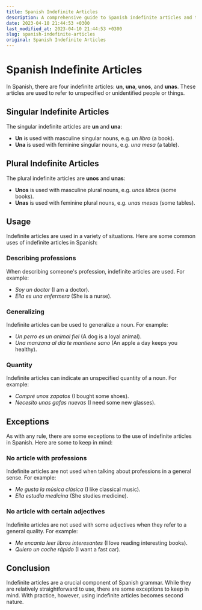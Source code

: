 ```yaml
---
title: Spanish Indefinite Articles
description: A comprehensive guide to Spanish indefinite articles and their usage.
date: 2023-04-10 21:44:53 +0300
last_modified_at: 2023-04-10 21:44:53 +0300
slug: spanish-indefinite-articles
original: Spanish Indefinite Articles
---
```

# Spanish Indefinite Articles

In Spanish, there are four indefinite articles: **un**, **una**, **unos**, and **unas**. These articles are used to refer to unspecified or unidentified people or things.

## Singular Indefinite Articles

The singular indefinite articles are **un** and **una**:

- **Un** is used with masculine singular nouns, e.g. *un libro* (a book).
- **Una** is used with feminine singular nouns, e.g. *una mesa* (a table).

## Plural Indefinite Articles

The plural indefinite articles are **unos** and **unas**:

- **Unos** is used with masculine plural nouns, e.g. *unos libros* (some books).
- **Unas** is used with feminine plural nouns, e.g. *unas mesas* (some tables).

## Usage

Indefinite articles are used in a variety of situations. Here are some common uses of indefinite articles in Spanish:

### Describing professions

When describing someone's profession, indefinite articles are used. For example:

- *Soy un doctor* (I am a doctor).
- *Ella es una enfermera* (She is a nurse).

### Generalizing

Indefinite articles can be used to generalize a noun. For example:

- *Un perro es un animal fiel* (A dog is a loyal animal).
- *Una manzana al día te mantiene sano* (An apple a day keeps you healthy).

### Quantity

Indefinite articles can indicate an unspecified quantity of a noun. For example:

- *Compré unos zapatos* (I bought some shoes).
- *Necesito unas gafas nuevas* (I need some new glasses).

## Exceptions

As with any rule, there are some exceptions to the use of indefinite articles in Spanish. Here are some to keep in mind:

### No article with professions

Indefinite articles are not used when talking about professions in a general sense. For example:

- *Me gusta la música clásica* (I like classical music).
- *Ella estudia medicina* (She studies medicine).

### No article with certain adjectives

Indefinite articles are not used with some adjectives when they refer to a general quality. For example:

- *Me encanta leer libros interesantes* (I love reading interesting books).
- *Quiero un coche rápido* (I want a fast car).

## Conclusion

Indefinite articles are a crucial component of Spanish grammar. While they are relatively straightforward to use, there are some exceptions to keep in mind. With practice, however, using indefinite articles becomes second nature.